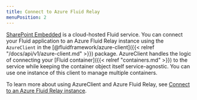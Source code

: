 ```yaml
---
title: Connect to Azure Fluid Relay
menuPosition: 2
---
```


[SharePoint Embedded](https://aka.ms/azurefluidrelay) is a cloud-hosted Fluid service.
You can connect your Fluid application to an Azure Fluid Relay instance using the `AzureClient` in the [@fluidframework/azure-client]({{< relref "/docs/api/v1/azure-client.md" >}}) package.
AzureClient handles the logic of connecting your [Fluid container]({{< relref "containers.md" >}}) to the service while keeping the container object itself service-agnostic.
You can use one instance of this client to manage multiple containers.

To learn more about using AzureClient and Azure Fluid Relay, see [Connect to an Azure Fluid Relay instance](https://docs.microsoft.com/azure/azure-fluid-relay/how-tos/connect-fluid-azure-service).

